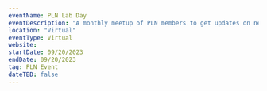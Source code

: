 ```yaml
---
eventName: PLN Lab Day
eventDescription: "A monthly meetup of PLN members to get updates on network infrastructure and learn about different projects in the ecosystem."
location: "Virtual"
eventType: Virtual
website: 
startDate: 09/20/2023
endDate: 09/20/2023
tag: PLN Event
dateTBD: false
---
```

